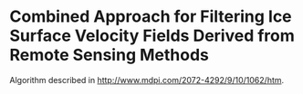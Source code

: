 # Combined Approach for Filtering Ice Surface Velocity Fields Derived from Remote Sensing Methods 
Algorithm described in http://www.mdpi.com/2072-4292/9/10/1062/htm.
